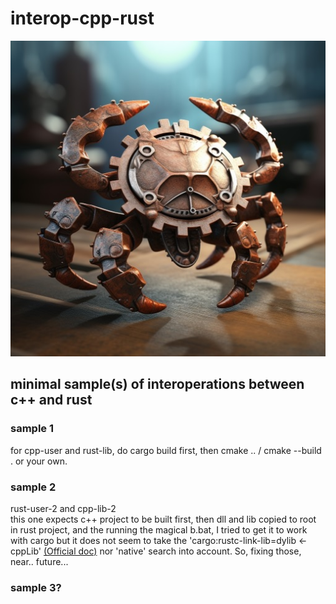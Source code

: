 # interop-cpp-rust
![Rusty Crabbie by Midjourney](rustycrabi.jpg)
## minimal sample(s) of interoperations between c++ and rust

### sample 1
for cpp-user and rust-lib, do cargo build first, then cmake .. / cmake --build . or your own.  

### sample 2
rust-user-2 and cpp-lib-2  
this one expects c++ project to be built first, then dll and lib copied to root in rust project, and the running the magical b.bat, I tried to get it to work with cargo but it does not seem to take the 'cargo:rustc-link-lib=dylib <- cppLib' [(Official doc)](https://doc.rust-lang.org/cargo/reference/build-scripts.html#rustc-link-lib) nor 'native' search into account. So, fixing those, near.. future... 

### sample 3?
